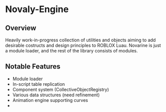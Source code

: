 # Novaly-Engine
## Overview
Heavily work-in-progress collection of utilities and objects aiming to add desirable costructs and design principles to ROBLOX Luau. Novarine is just a module loader, and the rest of the library consists of modules.

## Notable Features
- Module loader
- In-script table replication
- Component system (CollectiveObjectRegistry)
- Various data structures (need refinement)
- Animation engine supporting curves
- 